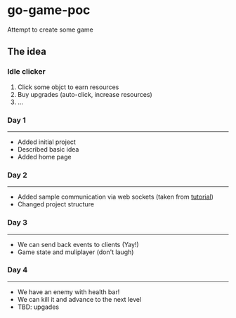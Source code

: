 # go-game-poc
Attempt to create some game

## The idea
### Idle clicker

1. Click some objct to earn resources
2. Buy upgrades (auto-click, increase resources)
3. ...

### Day 1
___
- Added initial project
- Described basic idea
- Added home page

### Day 2
___
- Added sample communication via web sockets (taken from [tutorial](https://tutorialedge.net/projects/chat-system-in-go-and-react/part-4-handling-multiple-clients/))  
- Changed project structure

### Day 3
---
- We can send back events to clients (Yay!)
- Game state and muliplayer (don't laugh)

### Day 4
---
- We have an enemy with health bar!
- We can kill it and advance to the next level
- TBD: upgades
